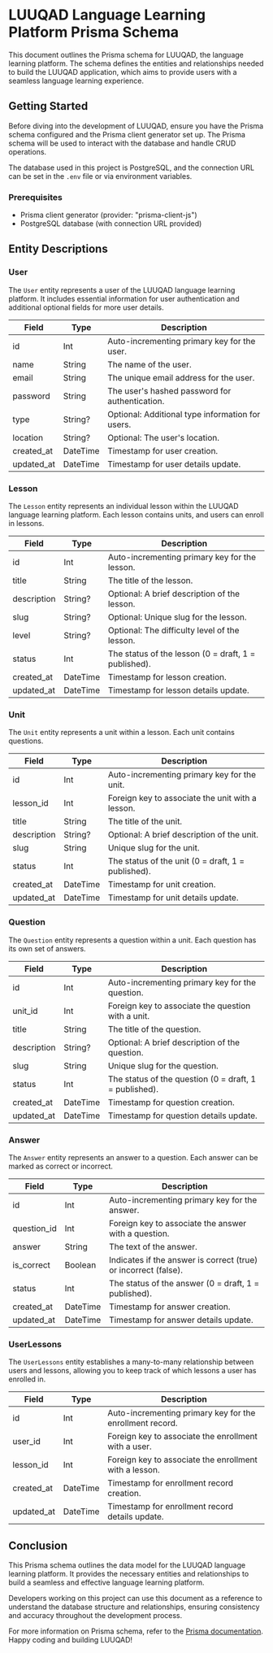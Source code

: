 # LUUQAD Language Learning Platform Prisma Schema

This document outlines the Prisma schema for LUUQAD, the language learning platform. The schema defines the entities and relationships needed to build the LUUQAD application, which aims to provide users with a seamless language learning experience.

## Getting Started

Before diving into the development of LUUQAD, ensure you have the Prisma schema configured and the Prisma client generator set up. The Prisma schema will be used to interact with the database and handle CRUD operations.

The database used in this project is PostgreSQL, and the connection URL can be set in the `.env` file or via environment variables.

### Prerequisites

- Prisma client generator (provider: "prisma-client-js")
- PostgreSQL database (with connection URL provided)

## Entity Descriptions

### User

The `User` entity represents a user of the LUUQAD language learning platform. It includes essential information for user authentication and additional optional fields for more user details.

| Field      | Type     | Description                                      |
| ---------- | -------- | ------------------------------------------------ |
| id         | Int      | Auto-incrementing primary key for the user.      |
| name       | String   | The name of the user.                            |
| email      | String   | The unique email address for the user.           |
| password   | String   | The user's hashed password for authentication.   |
| type       | String?  | Optional: Additional type information for users. |
| location   | String?  | Optional: The user's location.                   |
| created_at | DateTime | Timestamp for user creation.                     |
| updated_at | DateTime | Timestamp for user details update.               |

### Lesson

The `Lesson` entity represents an individual lesson within the LUUQAD language learning platform. Each lesson contains units, and users can enroll in lessons.

| Field       | Type     | Description                                          |
| ----------- | -------- | ---------------------------------------------------- |
| id          | Int      | Auto-incrementing primary key for the lesson.        |
| title       | String   | The title of the lesson.                             |
| description | String?  | Optional: A brief description of the lesson.         |
| slug        | String?  | Optional: Unique slug for the lesson.                |
| level       | String?  | Optional: The difficulty level of the lesson.        |
| status      | Int      | The status of the lesson (0 = draft, 1 = published). |
| created_at  | DateTime | Timestamp for lesson creation.                       |
| updated_at  | DateTime | Timestamp for lesson details update.                 |

### Unit

The `Unit` entity represents a unit within a lesson. Each unit contains questions.

| Field       | Type     | Description                                        |
| ----------- | -------- | -------------------------------------------------- |
| id          | Int      | Auto-incrementing primary key for the unit.        |
| lesson_id   | Int      | Foreign key to associate the unit with a lesson.   |
| title       | String   | The title of the unit.                             |
| description | String?  | Optional: A brief description of the unit.         |
| slug        | String   | Unique slug for the unit.                          |
| status      | Int      | The status of the unit (0 = draft, 1 = published). |
| created_at  | DateTime | Timestamp for unit creation.                       |
| updated_at  | DateTime | Timestamp for unit details update.                 |

### Question

The `Question` entity represents a question within a unit. Each question has its own set of answers.

| Field       | Type     | Description                                            |
| ----------- | -------- | ------------------------------------------------------ |
| id          | Int      | Auto-incrementing primary key for the question.        |
| unit_id     | Int      | Foreign key to associate the question with a unit.     |
| title       | String   | The title of the question.                             |
| description | String?  | Optional: A brief description of the question.         |
| slug        | String   | Unique slug for the question.                          |
| status      | Int      | The status of the question (0 = draft, 1 = published). |
| created_at  | DateTime | Timestamp for question creation.                       |
| updated_at  | DateTime | Timestamp for question details update.                 |

### Answer

The `Answer` entity represents an answer to a question. Each answer can be marked as correct or incorrect.

| Field       | Type     | Description                                                     |
| ----------- | -------- | --------------------------------------------------------------- |
| id          | Int      | Auto-incrementing primary key for the answer.                   |
| question_id | Int      | Foreign key to associate the answer with a question.            |
| answer      | String   | The text of the answer.                                         |
| is_correct  | Boolean  | Indicates if the answer is correct (true) or incorrect (false). |
| status      | Int      | The status of the answer (0 = draft, 1 = published).            |
| created_at  | DateTime | Timestamp for answer creation.                                  |
| updated_at  | DateTime | Timestamp for answer details update.                            |

### UserLessons

The `UserLessons` entity establishes a many-to-many relationship between users and lessons, allowing you to keep track of which lessons a user has enrolled in.

| Field      | Type     | Description                                              |
| ---------- | -------- | -------------------------------------------------------- |
| id         | Int      | Auto-incrementing primary key for the enrollment record. |
| user_id    | Int      | Foreign key to associate the enrollment with a user.     |
| lesson_id  | Int      | Foreign key to associate the enrollment with a lesson.   |
| created_at | DateTime | Timestamp for enrollment record creation.                |
| updated_at | DateTime | Timestamp for enrollment record details update.          |

## Conclusion

This Prisma schema outlines the data model for the LUUQAD language learning platform. It provides the necessary entities and relationships to build a seamless and effective language learning platform.

Developers working on this project can use this document as a reference to understand the database structure and relationships, ensuring consistency and accuracy throughout the development process.

For more information on Prisma schema, refer to the [Prisma documentation](https://pris.ly/d/prisma-schema). Happy coding and building LUUQAD!
